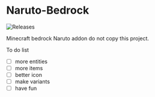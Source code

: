 # Naruto-Bedrock 
![Releases](https://shields.io/github/v/release/modmaker101/minecraft-bedrock-naruto)

Minecraft bedrock Naruto addon
do not copy this project.

To do list
- [ ] more entities
- [ ] more items
- [ ] better icon
- [ ] make variants
- [ ] have fun
